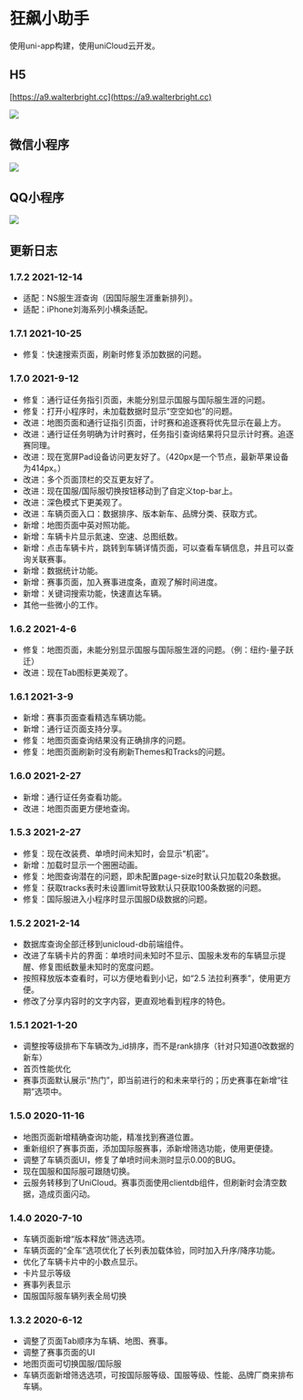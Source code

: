 # 狂飙小助手

使用uni-app构建，使用uniCloud云开发。

## H5

[https://a9.walterbright.cc](https://a9.walterbright.cc)

![](https://s2.loli.net/2022/05/24/xhMAB5ITWRqyPvF.png)

## 微信小程序

![](https://cdn.jsdelivr.net/gh/WalterBrightHub/image-hosting/20200612165059.jpg)
## QQ小程序

![](https://cdn.jsdelivr.net/gh/WalterBrightHub/image-hosting/20200612171026.png)

## 更新日志

### 1.7.2 2021-12-14

+ 适配：NS服生涯查询（因国际服生涯重新排列）。
+ 适配：iPhone刘海系列小横条适配。

### 1.7.1 2021-10-25

+ 修复：快速搜索页面，刷新时修复添加数据的问题。

### 1.7.0 2021-9-12

+ 修复：通行证任务指引页面，未能分别显示国服与国际服生涯的问题。
+ 修复：打开小程序时，未加载数据时显示“空空如也”的问题。
+ 改进：地图页面和通行证指引页面，计时赛和追逐赛将优先显示在最上方。
+ 改进：通行证任务明确为计时赛时，任务指引查询结果将只显示计时赛。追逐赛同理。
+ 改进：现在宽屏Pad设备访问更友好了。（420px是一个节点，最新苹果设备为414px。）
+ 改进：多个页面顶栏的交互更友好了。
+ 改进：现在国服/国际服切换按钮移动到了自定义top-bar上。
+ 改进：深色模式下更美观了。
+ 改进：车辆页面入口：数据排序、版本新车、品牌分类、获取方式。
+ 新增：地图页面中英对照功能。
+ 新增：车辆卡片显示氮速、空速、总图纸数。
+ 新增：点击车辆卡片，跳转到车辆详情页面，可以查看车辆信息，并且可以查询关联赛事。
+ 新增：数据统计功能。
+ 新增：赛事页面，加入赛事进度条，直观了解时间进度。
+ 新增：关键词搜索功能，快速直达车辆。
+ 其他一些微小的工作。

### 1.6.2 2021-4-6

+ 修复：地图页面，未能分别显示国服与国际服生涯的问题。（例：纽约-量子跃迁）
+ 改进：现在Tab图标更美观了。

### 1.6.1 2021-3-9

+ 新增：赛事页面查看精选车辆功能。
+ 新增：通行证页面支持分享。
+ 修复：地图页面查询结果没有正确排序的问题。
+ 修复：地图页面刷新时没有刷新Themes和Tracks的问题。

### 1.6.0 2021-2-27

+ 新增：通行证任务查看功能。
+ 改进：地图页面更方便地查询。

### 1.5.3 2021-2-27

+ 修复：现在改装费、单喷时间未知时，会显示“机密”。
+ 新增：加载时显示一个圈圈动画。
+ 修复：地图查询潜在的问题，即未配置page-size时默认只加载20条数据。
+ 修复：获取tracks表时未设置limit导致默认只获取100条数据的问题。
+ 修复：国际服进入小程序时显示国服D级数据的问题。

### 1.5.2 2021-2-14

+ 数据库查询全部迁移到unicloud-db前端组件。
+ 改进了车辆卡片的界面：单喷时间未知时不显示、国服未发布的车辆显示提醒、修复图纸数量未知时的宽度问题。
+ 按照释放版本查看时，可以方便地看到小记，如“2.5 法拉利赛季”，使用更方便。
+ 修改了分享内容时的文字内容，更直观地看到程序的特色。

### 1.5.1 2021-1-20

+ 调整按等级排布下车辆改为_id排序，而不是rank排序（针对只知道0改数据的新车）
+ 首页性能优化
+ 赛事页面默认展示“热门”，即当前进行的和未来举行的；历史赛事在新增“往期”选项中。

### 1.5.0 2020-11-16

+ 地图页面新增精确查询功能，精准找到赛道位置。
+ 重新组织了赛事页面，添加国际服赛事，添新增筛选功能，使用更便捷。
+ 调整了车辆页面UI，修复了单喷时间未测时显示0.00的BUG。
+ 现在国服和国际服可跟随切换。
+ 云服务转移到了UniCloud。赛事页面使用clientdb组件，但刷新时会清空数据，造成页面闪动。

### 1.4.0 2020-7-10

+ 车辆页面新增“版本释放”筛选选项。
+ 车辆页面的“全车”选项优化了长列表加载体验，同时加入升序/降序功能。
+ 优化了车辆卡片中的小数点显示。
+ 卡片显示等级
+ 赛事列表显示
+ 国服国际服车辆列表全局切换

### 1.3.2 2020-6-12

+ 调整了页面Tab顺序为车辆、地图、赛事。
+ 调整了赛事页面的UI
+ 地图页面可切换国服/国际服
+ 车辆页面新增筛选选项，可按国际服等级、国服等级、性能、品牌厂商来排布车辆。